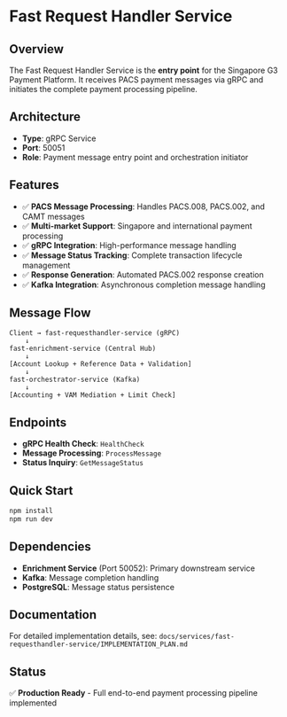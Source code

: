 # Fast Request Handler Service

## Overview
The Fast Request Handler Service is the **entry point** for the Singapore G3 Payment Platform. It receives PACS payment messages via gRPC and initiates the complete payment processing pipeline.

## Architecture
- **Type**: gRPC Service
- **Port**: 50051
- **Role**: Payment message entry point and orchestration initiator

## Features
- ✅ **PACS Message Processing**: Handles PACS.008, PACS.002, and CAMT messages
- ✅ **Multi-market Support**: Singapore and international payment processing
- ✅ **gRPC Integration**: High-performance message handling
- ✅ **Message Status Tracking**: Complete transaction lifecycle management
- ✅ **Response Generation**: Automated PACS.002 response creation
- ✅ **Kafka Integration**: Asynchronous completion message handling

## Message Flow
```
Client → fast-requesthandler-service (gRPC)
    ↓
fast-enrichment-service (Central Hub)
    ↓
[Account Lookup + Reference Data + Validation]
    ↓  
fast-orchestrator-service (Kafka)
    ↓
[Accounting + VAM Mediation + Limit Check]
```

## Endpoints
- **gRPC Health Check**: `HealthCheck`
- **Message Processing**: `ProcessMessage`
- **Status Inquiry**: `GetMessageStatus`

## Quick Start
```bash
npm install
npm run dev
```

## Dependencies
- **Enrichment Service** (Port 50052): Primary downstream service
- **Kafka**: Message completion handling
- **PostgreSQL**: Message status persistence

## Documentation
For detailed implementation details, see: `docs/services/fast-requesthandler-service/IMPLEMENTATION_PLAN.md`

## Status
✅ **Production Ready** - Full end-to-end payment processing pipeline implemented 